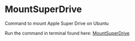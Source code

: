 # MountSuperDrive
Command to mount Apple Super Drive on Ubuntu

Run the command in terminal found here: [MountSuperDrive]([https://pages.github.com/](https://github.com/vandlaas/MountSuperDrive/blob/main/MountSuperDrive)https://github.com/vandlaas/MountSuperDrive/blob/main/MountSuperDrive)
